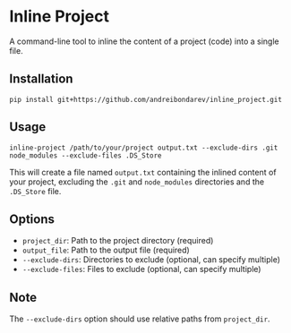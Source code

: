 # Inline Project

A command-line tool to inline the content of a project (code) into a single file.

## Installation

```
pip install git+https://github.com/andreibondarev/inline_project.git
```

## Usage

```
inline-project /path/to/your/project output.txt --exclude-dirs .git node_modules --exclude-files .DS_Store
```

This will create a file named `output.txt` containing the inlined content of your project, excluding the `.git` and `node_modules` directories and the `.DS_Store` file.

## Options

- `project_dir`: Path to the project directory (required)
- `output_file`: Path to the output file (required)
- `--exclude-dirs`: Directories to exclude (optional, can specify multiple)
- `--exclude-files`: Files to exclude (optional, can specify multiple)

## Note

The `--exclude-dirs` option should use relative paths from `project_dir`.
